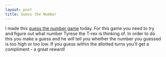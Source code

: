 ```yaml
---
layout: post
title: Guess the Number
---
```

I made this <a href='http://rachelmcquirk.com/projects/guessthenumber' target='_blank'>guess the number game</a> today. For this game you need to try and figure out what number Tyrese the T-rex is thinking of. In order to do this you make a guess and he will tell you whether the number you guessed is too high or too low. If you guess within the allotted turns you'll get a compliment - a great reward!
